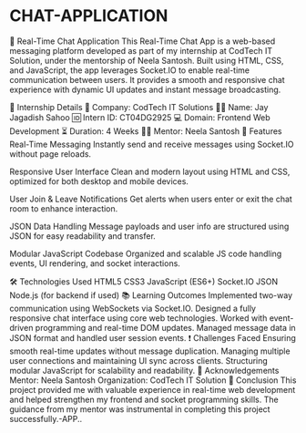 # CHAT-APPLICATION
💬 Real-Time Chat Application This Real-Time Chat App is a web-based messaging platform developed as part of my internship at CodTech IT Solution, under the mentorship of Neela Santosh. Built using HTML, CSS, and JavaScript, the app leverages Socket.IO to enable real-time communication between users. It provides a smooth and responsive chat experience with dynamic UI updates and instant message broadcasting.

📄 Internship Details 🏢 Company: CodTech IT Solutions 👨‍💻 Name: Jay Jagadish Sahoo 🆔 Intern ID: CT04DG2925 💻 Domain: Frontend Web Development ⏳ Duration: 4 Weeks 👨‍🏫 Mentor: Neela Santosh 🚀 Features Real-Time Messaging Instantly send and receive messages using Socket.IO without page reloads.

Responsive User Interface Clean and modern layout using HTML and CSS, optimized for both desktop and mobile devices.

User Join & Leave Notifications Get alerts when users enter or exit the chat room to enhance interaction.

JSON Data Handling Message payloads and user info are structured using JSON for easy readability and transfer.

Modular JavaScript Codebase Organized and scalable JS code handling events, UI rendering, and socket interactions.

🛠️ Technologies Used HTML5 CSS3 JavaScript (ES6+) Socket.IO JSON Node.js (for backend if used) 📚 Learning Outcomes Implemented two-way communication using WebSockets via Socket.IO. Designed a fully responsive chat interface using core web technologies. Worked with event-driven programming and real-time DOM updates. Managed message data in JSON format and handled user session events. ❗ Challenges Faced Ensuring smooth real-time updates without message duplication. Managing multiple user connections and maintaining UI sync across clients. Structuring modular JavaScript for scalability and readability. 🙌 Acknowledgements Mentor: Neela Santosh Organization: CodTech IT Solution 📌 Conclusion This project provided me with valuable experience in real-time web development and helped strengthen my frontend and socket programming skills. The guidance from my mentor was instrumental in completing this project successfully.-APP..
